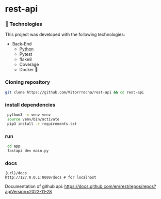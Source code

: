# rest-api

### 🚀 Technologies

This project was developed with the following technologies:

- Back-End
  - [Python](https://www.python.org/)
  - Pytest
  - flake8
  - Coverage
  - Docker 🐋


### Cloning repository

```bash
git clone https://github.com/Vitorrrocha/rest-api && cd rest-api
  ```

### install dependencies
 ```bash
  python3 -m venv venv
  source venv/bin/activate
  pip3 install -r requirements.txt
  ```

### run

 ```bash
  cd app
  fastapi dev main.py
  ```

### docs
    {url}/docs
    http://127.0.0.1:8000/docs # for localhost

  Documentation of github api:
  https://docs.github.com/en/rest/repos/repos?apiVersion=2022-11-28